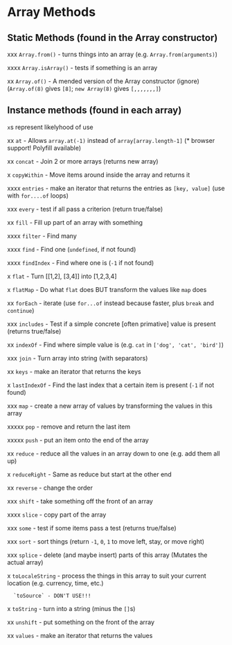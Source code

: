 # Array Methods

## Static Methods (found in the Array constructor)

xxx   `Array.from()` - turns things into an array (e.g. `Array.from(arguments)`)

xxxx  `Array.isArray()` - tests if something is an array

xx    `Array.of()` - A mended version of the Array constructor (ignore) (`Array.of(8)` gives `[8]`; `new Array(8)` gives `[,,,,,,,]`)

## Instance methods (found in each array)

`x`s represent likelyhood of use

xx    `at` - Allows `array.at(-1)` instead of `array[array.length-1]` (* browser support! Polyfill available)

xx    `concat` - Join 2 or more arrays (returns new array)

x     `copyWithin` - Move items around inside the array and returns it

xxxx  `entries` - make an iterator that returns the entries as `[key, value]` (use with `for....of` loops)

xxx   `every` - test if all pass a criterion (return true/false)

xx    `fill` - Fill up part of an array with something

xxxx  `filter` - Find many

xxxx  `find` - Find one (`undefined`, if not found)

xxxx  `findIndex` - Find where one is (`-1` if not found)

x     `flat` - Turn [[1,2], [3,4]] into [1,2,3,4]

x     `flatMap` - Do what `flat` does BUT transform the values like `map` does

xx    `forEach` - iterate (use `for...of` instead because faster, plus `break` and `continue`)

xxx   `includes` - Test if a simple concrete [often primative] value is present (returns true/false)

xx    `indexOf` - Find where simple value is (e.g. `cat` in `['dog', 'cat', 'bird']`)

xxx   `join` - Turn array into string (with separators)

xx    `keys` - make an iterator that returns the keys

x     `lastIndexOf` - Find the last index that a certain item is present (`-1` if not found)

xxx   `map` - create a new array of values by transforming the values in this array

xxxxx `pop` - remove and return the last item

xxxxx `push` - put an item onto the end of the array

xx    `reduce` - reduce all the values in an array down to one (e.g. add them all up)

x     `reduceRight` - Same as reduce but start at the other end

xx    `reverse` - change the order

xxx   `shift` - take something off the front of an array

xxxx  `slice` - copy part of the array

xxx   `some` - test if some items pass a test (returns true/false)

xxx   `sort` - sort things (return `-1`, `0`, `1` to move left, stay, or move right)

xxx   `splice` - delete (and maybe insert) parts of this array (Mutates the actual array)

x     `toLocaleString` - process the things in this array to suit your current location (e.g. currency, time, etc.)

      `toSource` - DON'T USE!!!

x     `toString` - turn into a string (minus the `[]`s)

xx    `unshift` - put something on the front of the array

xx    `values` - make an iterator that returns the values
